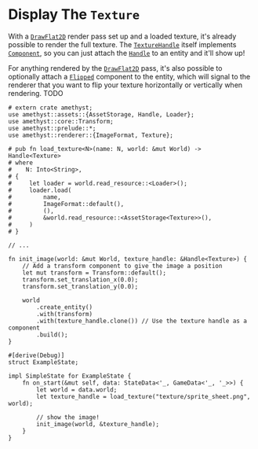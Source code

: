 # Display The `Texture`

With a [`DrawFlat2D`][doc_drawflat2d] render pass set up and a loaded texture, it's already possible to render the full texture. The [`TextureHandle`][doc_tex_handle] itself implements [`Component`][doc_component], so you can just attach the [`Handle`][doc_handle] to an entity and it'll show up!

For anything rendered by the [`DrawFlat2D`][doc_drawflat2d] pass, it's also possible to optionally attach a [`Flipped`][doc_flipped] component to the entity, which will signal to the renderer that you want to flip your texture horizontally or vertically when rendering.
TODO

```rust,edition2018,no_run,noplaypen
# extern crate amethyst;
use amethyst::assets::{AssetStorage, Handle, Loader};
use amethyst::core::Transform;
use amethyst::prelude::*;
use amethyst::renderer::{ImageFormat, Texture};

# pub fn load_texture<N>(name: N, world: &mut World) -> Handle<Texture>
# where
#    N: Into<String>,
# {
#     let loader = world.read_resource::<Loader>();
#     loader.load(
#         name,
#         ImageFormat::default(),
#         (),
#         &world.read_resource::<AssetStorage<Texture>>(),
#     )
# }

// ...

fn init_image(world: &mut World, texture_handle: &Handle<Texture>) {
    // Add a transform component to give the image a position
    let mut transform = Transform::default();
    transform.set_translation_x(0.0);
    transform.set_translation_y(0.0);

    world
        .create_entity()
        .with(transform)
        .with(texture_handle.clone()) // Use the texture handle as a component
        .build();
}

#[derive(Debug)]
struct ExampleState;

impl SimpleState for ExampleState {
    fn on_start(&mut self, data: StateData<'_, GameData<'_, '_>>) {
        let world = data.world;
        let texture_handle = load_texture("texture/sprite_sheet.png", world);

        // show the image!
        init_image(world, &texture_handle);
    }
}
```

[doc_drawflat2d]: https://docs-src.amethyst.rs/stable/amethyst_renderer/struct.DrawFlat2D.html
[doc_tex_handle]: https://docs-src.amethyst.rs/stable/amethyst_renderer/type.TextureHandle.html
[doc_component]: https://docs-src.amethyst.rs/stable/specs/trait.Component.html
[doc_handle]: https://docs-src.amethyst.rs/stable/amethyst_assets/struct.Handle.html
[doc_flipped]: https://docs-src.amethyst.rs/stable/amethyst_renderer/struct.Flipped.html
